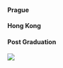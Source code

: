 #### Prague

#### Hong Kong

#### Post Graduation 


<img src="https://github.com/tdong185/home/tree/master/travel/IMG_9728.JPG">
